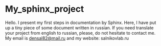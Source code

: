 # My_sphinx_project
Hello. I present my first steps in documentation by Sphinx.
Here, I have put up a tiny piece of some document written in russian. If you need translate your project from english to russian, please, do not hesitate to contact me. My email is densal82@mail.ru and my website: salnikovlab.ru
